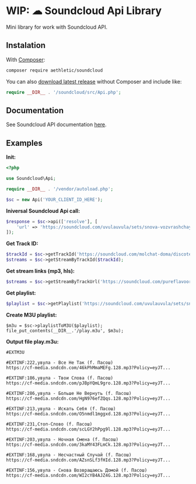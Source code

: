 # WIP: ☁ Soundcloud Api Library 

Mini library for work with Soundcloud API.

## Instalation

With [Composer](https://getcomposer.org/):
```bash
composer require aethletic/soundcloud
```

You can also [download latest release](https://github.com/aethletic/soundcloud/releases) without Composer and include like:
```php 
require __DIR__ . '/soundcloud/src/Api.php';
```


## Documentation
See Soundcloud API documentation [here](https://developers.soundcloud.com/docs/api/reference).


## Examples

**Init:**
```php
<?php 

use Soundcloud\Api;

require __DIR__ . '/vendor/autoload.php';

$sc = new Api('YOUR_CLIENT_ID_HERE');
```

**Iniversal Soundcloud Api call:**
```php
$response = $sc->api(['resolve'], [
    'url' => 'https://soundcloud.com/uvulauvula/sets/snova-vozvrashchayus-domoy-f-pasosh',
]);
```

**Get Track ID:**
```php
$trackId = $sc->getTrackId('https://soundcloud.com/molchat-doma/discoteque');
$streams = $sc->getStreamByTrackId($trackId);
```

**Get stream links (mp3, hls):**
```php
$streams = $sc->getStreamByTrackUrl('https://soundcloud.com/pureflavoor/skriptonit-polozhenie-pureflavor-remix');
```

**Get playlist:**
```php
$playlist = $sc->getPlaylist('https://soundcloud.com/uvulauvula/sets/snova-vozvrashchayus-domoy-f-pasosh');
```

**Create M3U playlist:**
```
$m3u = $sc->playlistToM3U($playlist);
file_put_contents(__DIR__.'/play.m3u', $m3u);
```

**Output file play.m3u:**
```m3u
#EXTM3U

#EXTINF:222,увула - Все Не Так (f. Пасош)
https://cf-media.sndcdn.com/46kPhMmaMEFg.128.mp3?Policy=eyJT...

#EXTINF:186,увула - Твои Слова (f. Пасош)
https://cf-media.sndcdn.com/pJBpYQmL9gro.128.mp3?Policy=eyJT...

#EXTINF:286,увула - Больше Не Вернуть (f. Пасош)
https://cf-media.sndcdn.com/HgN976efZQqs.128.mp3?Policy=eyJT...

#EXTINF:213,увула - Искать Себя (f. Пасош)
https://cf-media.sndcdn.com/O5nmdl1mggxd.128.mp3?Policy=eyJT...

#EXTINF:231,Стоп-Слово (f. Пасош)
https://cf-media.sndcdn.com/scLGY2hPpg9l.128.mp3?Policy=eyJT...

#EXTINF:203,увула - Ночная Смена (f. Пасош)
https://cf-media.sndcdn.com/3kaMY43FLmCk.128.mp3?Policy=eyJT...

#EXTINF:168,увула - Несчастный Случай (f. Пасош)
https://cf-media.sndcdn.com/AZsnSLf3fHId.128.mp3?Policy=eyJT...

#EXTINF:156,увула - Снова Возвращаюсь Домой (f. Пасош)
https://cf-media.sndcdn.com/WI2cYB4AJZ4G.128.mp3?Policy=eyJT...
```

